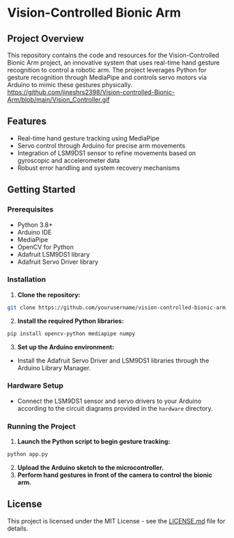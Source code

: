 # Vision-Controlled Bionic Arm

## Project Overview
This repository contains the code and resources for the Vision-Controlled Bionic Arm project, an innovative system that uses real-time hand gesture recognition to control a robotic arm. The project leverages Python for gesture recognition through MediaPipe and controls servo motors via Arduino to mimic these gestures physically.
https://github.com/jineshrs2398/Vision-controlled-Bionic-Arm/blob/main/Vision_Controller.gif

## Features
- Real-time hand gesture tracking using MediaPipe
- Servo control through Arduino for precise arm movements
- Integration of LSM9DS1 sensor to refine movements based on gyroscopic and accelerometer data
- Robust error handling and system recovery mechanisms

## Getting Started
### Prerequisites
- Python 3.8+
- Arduino IDE
- MediaPipe
- OpenCV for Python
- Adafruit LSM9DS1 library
- Adafruit Servo Driver library

### Installation
1. **Clone the repository:**
```bash
git clone https://github.com/yourusername/vision-controlled-bionic-arm.git
```

2. **Install the required Python libraries:**
```bash
pip install opencv-python mediapipe numpy
```

3. **Set up the Arduino environment:**
- Install the Adafruit Servo Driver and LSM9DS1 libraries through the Arduino Library Manager.

### Hardware Setup
- Connect the LSM9DS1 sensor and servo drivers to your Arduino according to the circuit diagrams provided in the `hardware` directory.

### Running the Project
1. **Launch the Python script to begin gesture tracking:**
```bash
python app.py
```
2. **Upload the Arduino sketch to the microcontroller.**
3. **Perform hand gestures in front of the camera to control the bionic arm.**


## License
This project is licensed under the MIT License - see the [LICENSE.md](LICENSE) file for details.

